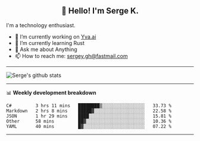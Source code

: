 <h2 align="center">👋 Hello! I'm Serge K.</h2>

I'm a technology enthusiast.

- 🔭 I’m currently working on [Yva.ai](https://www.yva.ai/)
- 🌱 I’m currently learning Rust
- 💬 Ask me about Anything
- 📫 How to reach me: sergey.gh@fastmail.com

-------
![Serge's github stats](https://github-readme-stats.vercel.app/api?username=phnx47&show_icons=true&theme=dark&count_private=true)

-------

📊 **Weekly development breakdown**
<!--START_SECTION:waka-->
```text
C#         3 hrs 11 mins   ████████▒░░░░░░░░░░░░░░░░   33.73 % 
Markdown   2 hrs 8 mins    █████▓░░░░░░░░░░░░░░░░░░░   22.58 % 
JSON       1 hr 29 mins    ████░░░░░░░░░░░░░░░░░░░░░   15.81 % 
Other      58 mins         ██▓░░░░░░░░░░░░░░░░░░░░░░   10.36 % 
YAML       40 mins         █▓░░░░░░░░░░░░░░░░░░░░░░░   07.22 % 
```
<!--END_SECTION:waka-->
-------

